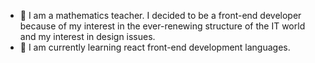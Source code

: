 

- 🔭 I am a mathematics teacher. I decided to be a front-end developer 
because of my interest in the ever-renewing structure
of the IT world and my interest in design issues.
- 🌱 I am currently learning react 
front-end development languages.
